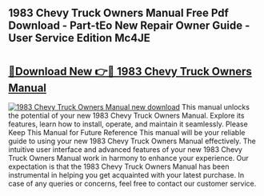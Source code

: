 ## 1983 Chevy Truck Owners Manual Free Pdf Download - Part-tEo New Repair Owner Guide - User Service Edition Mc4JE

# <h2><a href="http://bc32485.oget.top/?id=1983+Chevy+Truck+Owners+Manual">🔗Download New 👉🔴 1983 Chevy Truck Owners Manual</a></h2>

[![1983 Chevy Truck Owners Manual new download](https://i.imgur.com/5g1atiW.png)](http://bc32485.oget.top/?id=1983+Chevy+Truck+Owners+Manual)
This manual unlocks the potential of your new 1983 Chevy Truck Owners Manual. Explore its features, learn how to install, operate, and maintain it seamlessly. Please Keep This Manual for Future Reference This manual will be your reliable guide to using your new 1983 Chevy Truck Owners Manual effectively. The intuitive user interface and advanced features of your new 1983 Chevy Truck Owners Manual work in harmony to enhance your experience. Our expectation is that the 1983 Chevy Truck Owners Manual has been instrumental in helping you get acquainted with your latest purchase. In case of any queries or concerns, feel free to contact our customer service.
